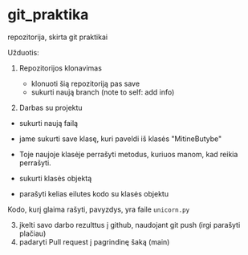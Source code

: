 # git_praktika
repozitorija, skirta git praktikai

Užduotis:

1. Repozitorijos klonavimas

    * klonuoti šią repozitoriją pas save
    * sukurti naują branch (note to self: add info)

2. Darbas su projektu
- sukurti naują failą

- jame sukurti save klasę, kuri paveldi iš klasės "MitineButybe"

- Toje naujoje klasėje perrašyti metodus, kuriuos manom, kad reikia perrašyti.

- sukurti klasės objektą

- parašyti kelias eilutes kodo su klasės objektu

Kodo, kurį glaima rašyti, pavyzdys, yra faile `unicorn.py`

3. įkelti savo darbo rezulttus į github, naudojant git push (irgi parašyti plačiau)
4. padaryti Pull request į pagrindinę šaką (main)
